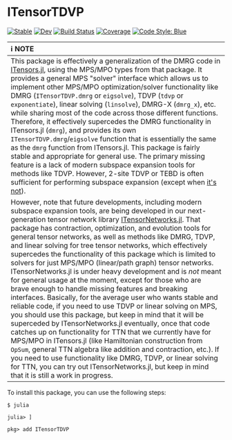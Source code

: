 # ITensorTDVP

[![Stable](https://img.shields.io/badge/docs-stable-blue.svg)](https://mtfishman.github.io/ITensorTDVP.jl/stable)
[![Dev](https://img.shields.io/badge/docs-dev-blue.svg)](https://mtfishman.github.io/ITensorTDVP.jl/dev)
[![Build Status](https://github.com/mtfishman/ITensorTDVP.jl/actions/workflows/CI.yml/badge.svg?branch=main)](https://github.com/mtfishman/ITensorTDVP.jl/actions/workflows/CI.yml?query=branch%3Amain)
[![Coverage](https://codecov.io/gh/mtfishman/ITensorTDVP.jl/branch/main/graph/badge.svg)](https://codecov.io/gh/mtfishman/ITensorTDVP.jl)
[![Code Style: Blue](https://img.shields.io/badge/code%20style-blue-4495d1.svg)](https://github.com/invenia/BlueStyle)

| :information_source: NOTE          |
|:---------------------------|
| This package is effectively a generalization of the DMRG code in [ITensors.jl](https://github.com/ITensor/ITensors.jl), using the MPS/MPO types from that package. It provides a general MPS "solver" interface which allows us to implement other MPS/MPO optimization/solver functionality like DMRG (`ITensorTDVP.dmrg` or `eigsolve`), TDVP (`tdvp` or `exponentiate`), linear solving (`linsolve`), DMRG-X (`dmrg_x`), etc. while sharing most of the code across those different functions. Therefore, it effectively supercedes the DMRG functionality in ITensors.jl (`dmrg`), and provides its own `ITensorTDVP.dmrg`/`eigsolve` function that is essentially the same as the `dmrg` function from ITensors.jl. This package is fairly stable and appropriate for general use. The primary missing feature is a lack of modern subspace expansion tools for methods like TDVP. However, 2-site TDVP or TEBD is often sufficient for performing subspace expansion (except when [it's not](https://arxiv.org/abs/2005.06104)). |
| However, note that future developments, including modern subspace expansion tools, are being developed in our next-generation tensor network library [ITensorNetworks.jl](https://github.com/mtfishman/ITensorNetworks.jl). That package has contraction, optimization, and evolution tools for general tensor networks, as well as methods like DMRG, TDVP, and linear solving for tree tensor networks, which effectively supercedes the functionality of this package which is limited to solvers for just MPS/MPO (linear/path graph) tensor networks. ITensorNetworks.jl is under heavy development and is _not_ meant for general usage at the moment, except for those who are brave enough to handle missing features and breaking interfaces. Basically, for the average user who wants stable and reliable code, if you need to use TDVP or linear solving on MPS, you should use this package, but keep in mind that it will be superceded by ITensorNetworks.jl eventually, once that code catches up on functionality for TTN that we currently have for MPS/MPO in ITensors.jl (like Hamiltonian construction from `OpSum`, general TTN algebra like addition and contraction, etc.). If you need to use functionality like DMRG, TDVP, or linear solving for TTN, you can try out ITensorNetworks.jl, but keep in mind that it is still a work in progress. |

To install this package, you can use the following steps:
```
$ julia

julia> ]

pkg> add ITensorTDVP
```
